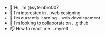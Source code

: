 - 👋 Hi, I’m @sytembro007
- 👀 I’m interested in ...web designing
- 🌱 I’m currently learning ...web devolopement
- 💞️ I’m looking to collaborate on ...github
- 📫 How to reach me ...myself

<!---
sytembro007/sytembro007 is a ✨ special ✨ repository because its `README.md` (this file) appears on your GitHub profile.
You can click the Preview link to take a look at your changes.
--->
